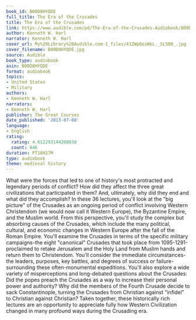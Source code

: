 ```yaml
---
book_id: B00D8HYQDE
full_title: The Era of the Crusades
title: The Era of the Crusades
link: https://www.audible.com/pd/The-Era-of-the-Crusades-Audiobook/B00D8HYQDE
author: Kenneth W. Harl
narrator: Kenneth W. Harl
cover_url: My%20Library%20Audible.com-1_files/41ZWpQoiWkL._SL500_.jpg
cover_filename: B00D8HYQDE.jpg
source: Audible
book_type: audiobook
asin: B00D8HYQDE
format: audiobook
topics:
- United States
- Military
authors:
- Kenneth W. Harl
narrators:
- Kenneth W. Harl
publisher: The Great Courses
date_published: '2013-07-08'
language:
- English
rating:
  rating: 4.612293144208038
  count: 846
duration: PT18H17M
type: audiobook
theme: medieval history
---
```

What were the forces that led to one of history's most protracted and legendary periods of conflict? How did they affect the three great civilizations that participated in them? And, ultimately, why did they end and what did they accomplish?
In these 36 lectures, you'll look at the "big picture" of the Crusades as an ongoing period of conflict involving Western Christendom (we would now call it Western Europe), the Byzantine Empire, and the Muslim world. From this perspective, you'll study the complex but absorbing causes of the Crusades, which include the many political, cultural, and economic changes in Western Europe after the fall of the Roman Empire. You'll examine the Crusades in terms of the specific military campaigns-the eight "canonical" Crusades that took place from 1095-1291-proclaimed to retake Jerusalem and the Holy Land from Muslim hands and return them to Christendom. You'll consider the immediate circumstances-the leaders, purposes, key battles, and degrees of success or failure-surrounding these often-monumental expeditions.
You'll also explore a wide variety of misperceptions and long-debated questions about the Crusades:
Did the popes preach the Crusades as a way to increase their personal power and authority? Why did the members of the Fourth Crusade decide to sack Constantinople, turning the Crusades from Christian against "infidel" to Christian against Christian? Taken together, these historically rich lectures are an opportunity to appreciate fully how Western Civilization changed in many profound ways during the Crusading era.
